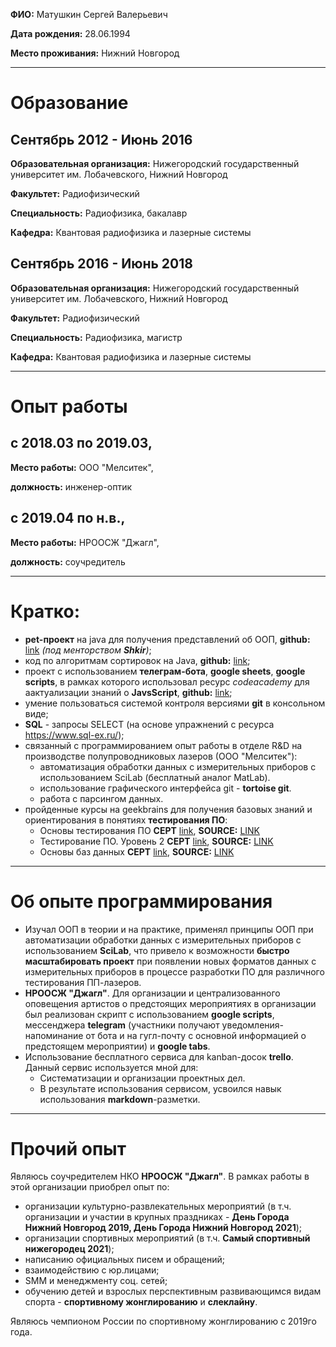 **ФИО:** Матушкин Сергей Валерьевич

**Дата рождения:** 28.06.1994

**Место проживания:** Нижний Новгород

---

# Образование

## Сентябрь 2012 - Июнь 2016

**Образовательная организация:** Нижегородский государственный университет им. Лобачевского, Нижний Новгород

**Факультет:** Радиофизический

**Специальность:** Радиофизика, бакалавр

**Кафедра:** Квантовая радиофизика и лазерные системы

## Сентябрь 2016 - Июнь 2018

**Образовательная организация:** Нижегородский государственный университет им. Лобачевского, Нижний Новгород

**Факультет:** Радиофизический

**Специальность:** Радиофизика, магистр

**Кафедра:** Квантовая радиофизика и лазерные системы

---

# Опыт работы

## с 2018.03 по 2019.03,

**Место работы:** ООО "Мелситек",

**должность:** инженер-оптик

## с 2019.04 по н.в.,

**Место работы:** НРООСЖ "Джагл",

**должность:** соучредитель

---

# Кратко:

- **pet-проект** на java для получения представлений об ООП, **github:** [link](https://github.com/Saerath/Tree-learning) *(под менторством **Shkir**)*;
- код по алгоритмам сортировок на Java, **github:** [link](https://github.com/Saerath/Sort-Learning);
- проект с использованием **телеграм-бота**, **google sheets**, **google scripts**, в рамках которого использовал ресурс *codeacademy* для аактуализации знаний о **JavsScript**, **github:** [link](https://github.com/Saerath/NROOSJ-events-table);
- умение пользоваться системой контроля версиями **git** в консольном виде;
- **SQL** - запросы SELECT (на основе упражнений с ресурса https://www.sql-ex.ru/);
- связанный с программированием опыт работы в отделе R&D на производстве полупроводниковых лазеров (ООО "Мелситек"):
  - автоматизация обработки данных с измерительных приборов с использованием SciLab (бесплатный аналог MatLab).
  - использование графического интерфейса git - **tortoise git**.
  - работа с парсингом данных.
- пройденные курсы на geekbrains для получения базовых знаний и ориентирования в понятиях **тестирования ПО**:
  - Основы тестирования ПО **СЕРТ** [link](https://gb.ru/certificates/996245), **SOURCE:** [LINK](https://gb.ru/lessons/36691)
  - Тестирование ПО. Уровень 2 **СЕРТ** [link](https://gb.ru/certificates/1703497?818305849e612f652d53b0193acaae9f), **SOURCE:** [LINK](https://gb.ru/lessons/38359)
  - Основы баз данных **СЕРТ** [link](https://gb.ru/certificates/976568), **SOURCE:** [LINK](https://gb.ru/chapters/1157)

---

# Об опыте программирования

- Изучал ООП в теории и на практике, применял принципы ООП при автоматизации обработки данных с измерительных приборов с использованием **SciLab**, что привело к возможности **быстро масштабировать проект** при появлении новых форматов данных с измерительных приборов в процессе разработки ПО для различного тестирования ПП-лазеров.
- **НРООСЖ "Джагл"**. Для организации и централизованного оповещения артистов о предстоящих мероприятиях в организации был реализован скрипт с использованием **google scripts**, мессенджера **telegram** (участники получают уведомления-напоминание от бота и на гугл-почту с основной информацией о предстоящем мероприятии) и **google tabs**.
- Использование бесплатного сервиса для kanban-досок **trello**. Данный сервис используется мной для:
  - Систематизации и организации проектных дел.
  - В результате использования сервисом, усвоился навык использования **markdown**-разметки.

---

# Прочий опыт

Являюсь соучредителем НКО **НРООСЖ "Джагл"**. В рамках работы в этой организации приобрел опыт по:

- организации культурно-развлекательных мероприятий (в т.ч. организации и участии в крупных праздниках - **День Города Нижний Новгород 2019, День Города Нижний Новгород 2021**);
- организации спортивных мероприятий (в т.ч. **Самый спортивный нижегородец 2021**);
- написанию официальных писем и обращений;
- взаимодействию с юр.лицами;
- SMM и менеджменту соц. сетей;
- обучению детей и взрослых перспективным развивающимся видам спорта - **спортивному жонглированию** и **слеклайну**.

Являюсь чемпионом России по спортивному жонглированию с 2019го года.
